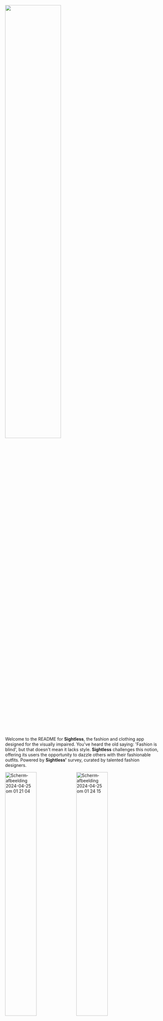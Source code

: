 
<img width="60%" src="https://github.com/AliAhmed205/HumanCenteredDesign/assets/118130116/bdb6d25b-9cd7-46e8-b379-770fba55b6e2">
<br>
<br>
<p>Welcome to the README for <b>Sightless</b>, the fashion and clothing app designed for the visually impaired. You've heard the old saying: 'Fashion is blind', but that doesn't mean it lacks style. <b>Sightless</b> challenges this notion, offering its users the opportunity to dazzle others with their fashionable outfits. Powered by <b>Sightless'</b> survey, curated by talented fashion designers.</p> 

<p><img width="45%" alt="Scherm­afbeelding 2024-04-25 om 01 21 04" src="https://github.com/AliAhmed205/HumanCenteredDesign/assets/118130116/b68b0221-1791-4385-96d1-9d7e700db1dc">
<img width="45%" alt="Scherm­afbeelding 2024-04-25 om 01 24 15" src="https://github.com/AliAhmed205/HumanCenteredDesign/assets/118130116/0eaae5d0-0e7e-45df-8ac7-67f15bc8077f"></p>


## <img width="3%" src="https://github.com/AliAhmed205/HumanCenteredDesign/assets/118130116/6ad03eea-f8f4-4b48-80a5-3115b7817ce2"> Features 

|             | 
| ----------- | 
| Register your new clothes | 
| Filter through your own digital closet |
| Added sound effects responding to details |
| Find nearby stores to buy clothes |
| Set-up your own respective UI |

<p>The app offers a comprehensive set of features tailored to enhance the fashion experience for the visually impaired. Users can effortlessly register their new clothes, organizing them within their digital closet for easy access. Through intuitive filtering options, finding specific items becomes seamless. The outfit generator feature presents users with stylish ensemble suggestions, leveraging their existing wardrobe. Moreover, the inclusion of sound effects responding to clothing details adds an immersive element to the experience. Beyond personal styling, the app also facilitates shopping by locating nearby stores selling clothes. Additionally, users have the flexibility to customize their interface according to their preferences, ensuring a personalized and user-friendly experience.</p>

## <img width="3%" src="https://github.com/AliAhmed205/HumanCenteredDesign/assets/118130116/6ad03eea-f8f4-4b48-80a5-3115b7817ce2"> Why Sightless? 
<p>Petra Huidink-de Jong, who was born blind. She navigates through several tools, including a braille keyboard and a screen reader. These devices are designed to convert visual designs into usable information for her. However, much is lost in translation because not everything can be converted, or it works very inefficiently. Petra works at <b>Cliëntenbelang Amsterdam</b> as a policy officer for Accessibility and Mobility and also runs her own translation agency. Additionally, she volunteers at the listening line and enjoys sports.</p>

<p>The choice of the name "Slightless" for a fashion and clothing app for the visually impaired holds a profound significance. The word "Slightless" cleverly combines "sight" and "less," encapsulating the essence of the app's purpose. By catering to individuals who may lack full sight, "Slightless" embodies the idea of transcending physical limitations and embracing inclusivity. It communicates the message that despite visual impairment, one can still engage with and enjoy fashion. Additionally, the name suggests a sense of empowerment, as users can navigate the world of fashion confidently and independently through the app, regardless of their visual abilities.

<p>Petra had the opportunity to test Sightless, providing valuable feedback and insights that I may have overlooked. She expressed satisfaction with the end result, mentioning that she would download Sightless if it were an actual app. Preferences vary, but Sightless provides feedback to users based on survey results from world-renowned fashionistas. Additionally, extensive research was conducted by visiting various fashion sites to understand color blending, fashion dos and don'ts, and more. These inputs influenced Sightless's algorithm to offer users a sense of security and trust.</p>

## <img width="3%" src="https://github.com/AliAhmed205/HumanCenteredDesign/assets/118130116/6ad03eea-f8f4-4b48-80a5-3115b7817ce2">  Use Sightless

<p>While some of Sightless' kinks are being worked on, there are two existing flows that can offer you the idea of how the app could potentially work. Make sure you choose "feestelijk" when you're in the `Creëer een Outfit` route. You can either go for a stylish blazer or for a more reminsicing christmas vibe.</p>

```CODE
git clone https://github.com/AliAhmed205/HumanCenteredDesign.git
```

## <img width="3%" src="https://github.com/AliAhmed205/HumanCenteredDesign/assets/118130116/6ad03eea-f8f4-4b48-80a5-3115b7817ce2">  Author

<p>This app was made by <b>Ali Ahmed</b></p>

## <img width="3%" src="https://github.com/AliAhmed205/HumanCenteredDesign/assets/118130116/6ad03eea-f8f4-4b48-80a5-3115b7817ce2">  License 

<p>Copyright © 2024 Ali Ahmed</p>
<p><b>This project has an MIT license</b></p>

